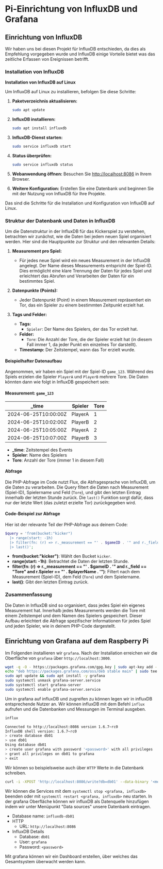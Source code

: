 # Pi-Einrichtung von InfluxDB und Grafana

## Einrichtung von InfluxDB

Wir haben uns bei diesen Projekt für InfluxDB entschieden, da dies als Empfehlung vorgegeben wurde und InfluxDB einige Vorteile bietet was das zeitliche Erfassen von Ereignissen betrifft.

### Installation von InfluxDB

**Installation von InfluxDB auf Linux**

Um InfluxDB auf Linux zu installieren, befolgen Sie diese Schritte:

1. **Paketverzeichnis aktualisieren:**
   ```bash
   sudo apt update
   ```

2. **InfluxDB installieren:**
   ```bash
   sudo apt install influxdb
   ```

3. **InfluxDB-Dienst starten:**
   ```bash
   sudo service influxdb start
   ```

4. **Status überprüfen:**
   ```bash
   sudo service influxdb status
   ```

5. **Webanwendung öffnen:**
   Besuchen Sie [http://localhost:8086](http://localhost:8086) in Ihrem Browser.

6. **Weitere Konfiguration:**
   Erstellen Sie eine Datenbank und beginnen Sie mit der Nutzung von InfluxDB für Ihre Projekte.

Das sind die Schritte für die Installation und Konfiguration von InfluxDB auf Linux.

### Struktur der Datenbank und Daten in InfluxDB

Um die Datenstruktur in der InfluxDB für das Kickerspiel zu verstehen, betrachten wir zunächst, wie die Daten bei jedem neuen Spiel organisiert werden. Hier sind die Hauptpunkte zur Struktur und den relevanten Details:

1. **Measurement pro Spiel:**
   - Für jedes neue Spiel wird ein neues Measurement in der InfluxDB angelegt. Der Name dieses Measurements entspricht der Spiel-ID. Dies ermöglicht eine klare Trennung der Daten für jedes Spiel und erleichtert das Abrufen und Verarbeiten der Daten für ein bestimmtes Spiel.

2. **Datenpunkte (Points):**
   - Jeder Datenpunkt (Point) in einem Measurement repräsentiert ein Tor, das ein Spieler zu einem bestimmten Zeitpunkt erzielt hat.

3. **Tags und Felder:**
   - **Tags:**
     - `Spieler`: Der Name des Spielers, der das Tor erzielt hat.
   - **Felder:**
     - `Tore`: Die Anzahl der Tore, die der Spieler erzielt hat (in diesem Fall immer 1, da jeder Punkt ein einzelnes Tor darstellt).
   - **Timestamp:** Der Zeitstempel, wann das Tor erzielt wurde.

#### Beispielhafter Datenaufbau

Angenommen, wir haben ein Spiel mit der Spiel-ID `game_123`. Während des Spiels erzielen die Spieler `PlayerA` und `PlayerB` mehrere Tore. Die Daten könnten dann wie folgt in InfluxDB gespeichert sein:

#### Measurement: `game_123`

| _time                  | Spieler | Tore |
|------------------------|---------|------|
| 2024-06-25T10:00:00Z   | PlayerA | 1    |
| 2024-06-25T10:02:00Z   | PlayerB | 2    |
| 2024-06-25T10:05:00Z   | PlayerA | 2    |
| 2024-06-25T10:07:00Z   | PlayerB | 3    |

- **_time**: Zeitstempel des Events
- **Spieler**: Name des Spielers
- **Tore**: Anzahl der Tore (immer 1 in diesem Fall)

#### Abfrage

Die PHP-Abfrage im Code nutzt Flux, die Abfragesprache von InfluxDB, um die Daten zu verarbeiten. Die Query filtert die Daten nach Measurement (Spiel-ID), Spielername und Feld (`Tore`), und gibt den letzten Eintrag innerhalb der letzten Stunde zurück. Die `last()` Funktion sorgt dafür, dass nur der letzte Wert (das zuletzt erzielte Tor) zurückgegeben wird.

#### Code-Beispiel zur Abfrage

Hier ist der relevante Teil der PHP-Abfrage aus deinem Code:

```php
$query = 'from(bucket:"kicker")
  |> range(start: -1h)
  |> filter(fn: (r) => r._measurement == "' . $gameID . '" and r._field == "Tore" and r.Spieler == "' . $playerName . '")
  |> last()';
```

- **from(bucket:"kicker")**: Wählt den Bucket `kicker`.
- **range(start: -1h)**: Betrachtet die Daten der letzten Stunde.
- **filter(fn: (r) => r._measurement == "' . $gameID . '" and r._field == "Tore" and r.Spieler == "' . $playerName . '")**: Filtert nach dem Measurement (Spiel-ID), dem Feld (`Tore`) und dem Spielername.
- **last()**: Gibt den letzten Eintrag zurück.

### Zusammenfassung

Die Daten in InfluxDB sind so organisiert, dass jedes Spiel ein eigenes Measurement hat. Innerhalb jedes Measurements werden die Tore mit einem Zeitstempel und dem Namen des Spielers gespeichert. Dieser Aufbau erleichtert die Abfrage spezifischer Informationen für jedes Spiel und jeden Spieler, wie in deinem PHP-Code dargestellt.

## Einrichtung von Grafana auf dem Raspberry Pi

Im Folgenden installieren wir `grafana`. Nach der Installation erreichen wir die Oberfläche von `grafana` über `http://localhost:3000`. 
```bash
wget -q -O - https://packages.grafana.com/gpg.key | sudo apt-key add -
echo "deb https://packages.grafana.com/oss/deb stable main" | sudo tee /etc/apt/sources.list.d/grafana.list
sudo apt update && sudo apt install -y grafana
sudo systemctl unmask grafana-server.service
sudo systemctl start grafana-server
sudo systemctl enable grafana-server.service
```
Um in grafana auf influxDB und zugreifen zu können legen wir in influxDB entsprechende Nutzer an.
Wir können influxDB mit dem Befehl `influx` aufrufen und die Datenbanken und Messungen im Terminal ausgeben.
```bash
influx

Connected to http://localhost:8086 version 1.6.7~rc0
InfluxDB shell version: 1.6.7~rc0
> create database db01
> use db01
Using database db01
> create user grafana with password '<password>' with all privileges
> grant all privileges on db01 to grafana
> exit 
```
Wir können so beispielsweise auch über `HTTP` Werte in die Datenbank schreiben.
```bash
curl -i -XPOST 'http://localhost:8086/write?db=db01' --data-binary '<measurement>[,<tag-key>=<tag-value>...] <field-key>=<field-value>[,<field2-key>=<field2-value>...] [unix-nano-timestamp]'
```

Wir können die Services mit dem `systemctl stop <grafana, influxdb>` beenden oder mit `systemctl restart <grafana, influxdb>` neu starten.
In der grafana Oberfläche können wir influxDB als Datenquelle hinzufügen indem wir unter Menüpunkt "Data sources" unsere Datenbank eintragen.
+ Database name: `influxdb-db01`
+ HTTP
    + URL: `http://localhost:8086`
+ InfluxDB Details
    + Database: `db01`
    + User: `grafana`
    + Password: `<password>`


Mit grafana können wir ein Dashboard erstellen, über welches das Gesamtsystem überwacht werden kann.  